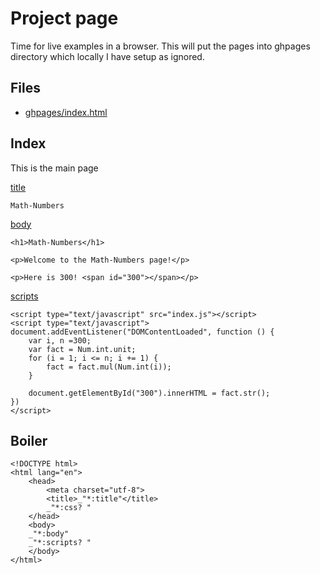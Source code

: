 # Project page

Time for live examples in a browser. This will put the pages into ghpages directory which locally I have setup as ignored. 


## Files

* [ghpages/index.html](#index "save: *boiler")

## Index

This is the main page

[title]()

    Math-Numbers

[body]()

    <h1>Math-Numbers</h1>

    <p>Welcome to the Math-Numbers page!</p>

    <p>Here is 300! <span id="300"></span></p>

[scripts]()

    <script type="text/javascript" src="index.js"></script>
    <script type="text/javascript">
    document.addEventListener("DOMContentLoaded", function () {
        var i, n =300;
        var fact = Num.int.unit;
        for (i = 1; i <= n; i += 1) {
            fact = fact.mul(Num.int(i));
        }

        document.getElementById("300").innerHTML = fact.str();
    })
    </script>


## Boiler


    <!DOCTYPE html>
    <html lang="en">
        <head>
            <meta charset="utf-8">
            <title>_"*:title"</title>
            _"*:css? "
        </head>
        <body>
        _"*:body"
        _"*:scripts? "
        </body>
    </html>